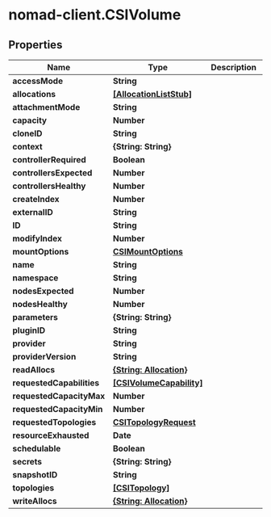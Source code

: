 # nomad-client.CSIVolume

## Properties

Name | Type | Description | Notes
------------ | ------------- | ------------- | -------------
**accessMode** | **String** |  | [optional] 
**allocations** | [**[AllocationListStub]**](AllocationListStub.md) |  | [optional] 
**attachmentMode** | **String** |  | [optional] 
**capacity** | **Number** |  | [optional] 
**cloneID** | **String** |  | [optional] 
**context** | **{String: String}** |  | [optional] 
**controllerRequired** | **Boolean** |  | [optional] 
**controllersExpected** | **Number** |  | [optional] 
**controllersHealthy** | **Number** |  | [optional] 
**createIndex** | **Number** |  | [optional] 
**externalID** | **String** |  | [optional] 
**ID** | **String** |  | [optional] 
**modifyIndex** | **Number** |  | [optional] 
**mountOptions** | [**CSIMountOptions**](CSIMountOptions.md) |  | [optional] 
**name** | **String** |  | [optional] 
**namespace** | **String** |  | [optional] 
**nodesExpected** | **Number** |  | [optional] 
**nodesHealthy** | **Number** |  | [optional] 
**parameters** | **{String: String}** |  | [optional] 
**pluginID** | **String** |  | [optional] 
**provider** | **String** |  | [optional] 
**providerVersion** | **String** |  | [optional] 
**readAllocs** | [**{String: Allocation}**](Allocation.md) |  | [optional] 
**requestedCapabilities** | [**[CSIVolumeCapability]**](CSIVolumeCapability.md) |  | [optional] 
**requestedCapacityMax** | **Number** |  | [optional] 
**requestedCapacityMin** | **Number** |  | [optional] 
**requestedTopologies** | [**CSITopologyRequest**](CSITopologyRequest.md) |  | [optional] 
**resourceExhausted** | **Date** |  | [optional] 
**schedulable** | **Boolean** |  | [optional] 
**secrets** | **{String: String}** |  | [optional] 
**snapshotID** | **String** |  | [optional] 
**topologies** | [**[CSITopology]**](CSITopology.md) |  | [optional] 
**writeAllocs** | [**{String: Allocation}**](Allocation.md) |  | [optional] 


